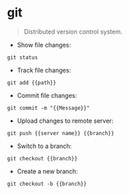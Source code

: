 # git

> Distributed version control system.

- Show file changes:

`git status`

- Track file changes:

`git add {{path}}`

- Commit file changes:

`git commit -m "{{Message}}"`

- Upload changes to remote server:

`git push {{server name}} {{branch}}`

- Switch to a branch:

`git checkout {{branch}}`

- Create a new branch:

`git checkout -b {{branch}}`
